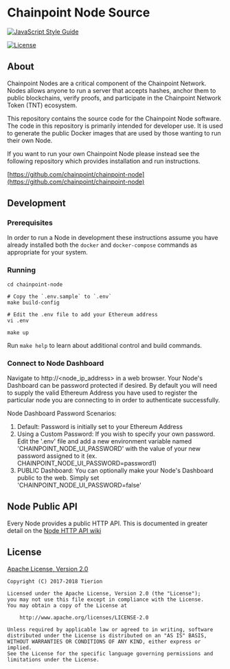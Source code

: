 # Chainpoint Node Source

[![JavaScript Style Guide](https://cdn.rawgit.com/feross/standard/master/badge.svg)](https://github.com/feross/standard)

[![License](https://img.shields.io/badge/License-Apache%202.0-blue.svg)](https://opensource.org/licenses/Apache-2.0)

## About

Chainpoint Nodes are a critical component of the Chainpoint Network. Nodes
allows anyone to run a server that accepts hashes, anchor them to public
blockchains, verify proofs, and participate in the Chainpoint Network
Token (TNT) ecosystem.

This repository contains the source code for the Chainpoint Node
software. The code in this repository is primarily intended for
developer use. It is used to generate the public Docker images that
are used by those wanting to run their own Node.

If you want to run your own Chainpoint Node please instead
see the following repository which provides installation
and run instructions.

[https://github.com/chainpoint/chainpoint-node](https://github.com/chainpoint/chainpoint-node)

## Development

### Prerequisites

In order to run a Node in development these instructions assume
you have already installed both the `docker` and `docker-compose`
commands as appropriate for your system.

### Running

```
cd chainpoint-node

# Copy the `.env.sample` to `.env`
make build-config

# Edit the .env file to add your Ethereum address
vi .env

make up
```

Run `make help` to learn about additional control and build commands.

### Connect to Node Dashboard

Navigate to http://<node_ip_address> in a web browser. Your Node's Dashboard can be password protected if desired. By default you will need to supply the valid Ethereum Address you have used to register the particular node you are connecting to in order to authenticate successfully.

Node Dashboard Password Scenarios:
1. Default: Password is initially set to your Ethereum Address
2. Using a Custom Password: If you wish to specify your own password. Edit the '.env' file and add a new environment variable named 'CHAINPOINT_NODE_UI_PASSWORD' with the value of your new password assigned to it (ex. CHAINPOINT_NODE_UI_PASSWORD=password1)
3. PUBLIC Dashboard: You can optionally make your Node's Dashboard public to the web. Simply set 'CHAINPOINT_NODE_UI_PASSWORD=false'


## Node Public API

Every Node provides a public HTTP API. This is documented in greater detail on the [Node HTTP API wiki](https://github.com/chainpoint/chainpoint-node/wiki/Node-HTTP-API)

## License

[Apache License, Version 2.0](https://opensource.org/licenses/Apache-2.0)

```text
Copyright (C) 2017-2018 Tierion

Licensed under the Apache License, Version 2.0 (the "License");
you may not use this file except in compliance with the License.
You may obtain a copy of the License at

    http://www.apache.org/licenses/LICENSE-2.0

Unless required by applicable law or agreed to in writing, software
distributed under the License is distributed on an "AS IS" BASIS,
WITHOUT WARRANTIES OR CONDITIONS OF ANY KIND, either express or implied.
See the License for the specific language governing permissions and
limitations under the License.
```
